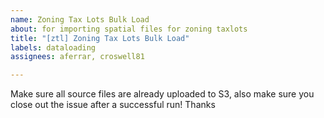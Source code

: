 ```yaml
---
name: Zoning Tax Lots Bulk Load
about: for importing spatial files for zoning taxlots
title: "[ztl] Zoning Tax Lots Bulk Load"
labels: dataloading
assignees: aferrar, croswell81

---
```


Make sure all source files are already uploaded to S3, also make sure you close out the issue after a successful run! Thanks
